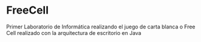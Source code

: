 # FreeCell
Primer Laboratorio de Informática realizando el juego de carta blanca o Free Cell realizado con la arquitectura de escritorio en Java

